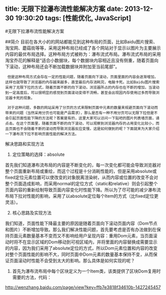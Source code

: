 title: 无限下拉瀑布流性能解决方案
date: 2013-12-30 19:30:20
tags: [性能优化, JavaScript]
---

#无限下拉瀑布流性能解决方案

##简介
目前在各大小的的网站都能见到这种布局的页面，比如Baidu图片搜索、淘宝网、蘑菇街等等，采用这种布局已经成了各个网站对于显示以图片为主要展示内容的最优布局选择。这种布局方式被称为：瀑布流式布局。瀑布流式布局的采用淘宝乔花的解释是“适合小数据块，每个数据块内容相近且没有侧重，随着页面向下滚动，这种布局还会不断加载数据块并附加至当前尾部”。

     但是这种布局方式会存在一定的性能问题，随着页面向下滚动，页面里面的内容会逐渐增加，这样也就导致了浏览器的内存越来越多，直至最后内存消耗完，电脑卡死。比如Baidu图片搜索采用了无限下拉的方式，随着页面不断的向下滚动，浏览器所占的内存也在不断的增加，当滚动到一定高度后，可以很明显的感觉到页面滚动变得不流畅，甚至会出现因内存使用过多而导致浏览器卡死的现象。

     对于这种问题，多数的网站采用了分页的方式来限制页面中元素的数量来规避页面向下滚动而带来的问题（当然采用分页也可能是产品需求），那么是否有一种不用分页可以无限下拉但是不会引起页面性能下降的方法呢？答案是有的，这里大家可以访问一下贴吧的图片列表墙页面，请点击。在这个页面里，随着页面不断的向下滚动，可以观察到浏览器内存的占用变化比较小，而且页面也不会随着不断的滚动而导致浏览器反应变慢。这是如何做到的呢？下面就来为大家介绍一下瀑布流下拉不影响页面性能的解决方法。

 

解决思路和实现方法

1.  定位策略的选择：absolute

首先我们知道瀑布流布局的内容是不断变化的，每一次变化都可能会导致浏览器对整个页面重新布局或重绘，而这个过程是十分消耗性能的，但是采用absolute或fixed定位元素位置可以使改变的对象脱离渲染树，从而内容或位置的改变不会对整个页面造成影响，而采用normal的定位方式（static和relative）则会引起整个页面内容的重新绘制导致页面内容变化时性能下降。所以为了尽可能的减少瀑布流布局下拉对性能的影响，采用了以absolute定位每个Item的方式（比fixed定位更灵活）。

2.  核心思路及实现方法

我们知道，页面性能下降最主要的原因是随着页面向下滚动页面内容（Dom节点和图片）不断增加导致。那么我们解决性能问题，首先要考虑是否有办法做到在保持页面元素数量基本不变而又不影响给用户呈现内容：重用Dom元素，当页面滚动时将不在显示区域的Dom移动到可视区域内，并将里面的内容替换成需要显示的内容，因为我们采用了absolute定位的方式，所以Dom元素位置和内容的改变对整个页面性能的影响不大，同时页面中Dom元素的数量基本保持不变，从而保证页面滚动时性能不会受到太大的影响。那么具体是如何实现的呢？

1.  首先为瀑布流布局中每个区块定义为一个Item类，该类提供了区块Dom复用时需要的方法，代码：

http://wenzhang.baidu.com/page/view?key=ffb7e3818f34610b-1427245457